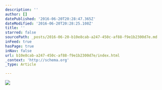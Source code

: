 ```yaml
---
description: ''
author: []
datePublished: '2016-06-20T20:28:47.365Z'
dateModified: '2016-06-20T20:28:25.108Z'
title: ''
starred: false
sourcePath: _posts/2016-06-20-b10e8cab-a247-450c-af88-f9e1b2300d7e.md
inFeed: true
hasPage: true
inNav: false
url: b10e8cab-a247-450c-af88-f9e1b2300d7e/index.html
_context: 'http://schema.org'
_type: Article

---
```

![](https://the-grid-user-content.s3-us-west-2.amazonaws.com/e0df8f2d-51b1-4f6a-bafd-392b0e8c5b27.png)
